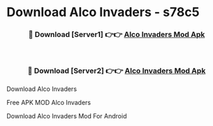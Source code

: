 # Download Alco Invaders - s78c5



<div align="center">
<h3>🔴 Download [Server1] 👉👉 <a href="https://momento.my/?title=Alco_Invaders">Alco Invaders Mod Apk</a></h3><br>

<h3>🔴 Download [Server2] 👉👉 <a href="https://momento.my/?title=Alco_Invaders">Alco Invaders Mod Apk</a></h3>
</div>



Download Alco Invaders 

Free APK MOD Alco Invaders 

Download Alco Invaders Mod For Android
